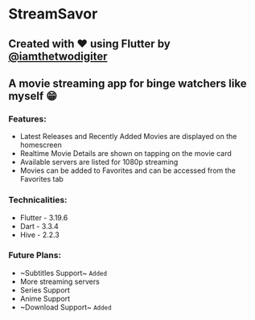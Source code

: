 # StreamSavor

## Created with ❤️ using Flutter by [@iamthetwodigiter](https://www.github.com/iamthetwodigiter)

## A movie streaming app for binge watchers like myself 😁

### Features:

* Latest Releases and Recently Added Movies are displayed on the homescreen
* Realtime Movie Details are shown on tapping on the movie card
* Available servers are listed for 1080p streaming
* Movies can be added to Favorites and can be accessed from the Favorites tab

### Technicalities:

* Flutter - 3.19.6
* Dart - 3.3.4
* Hive - 2.2.3

### Future Plans:

* ~Subtitles Support~ `Added`
* More streaming servers
* Series Support
* Anime Support
* ~Download Support~ `Added`
